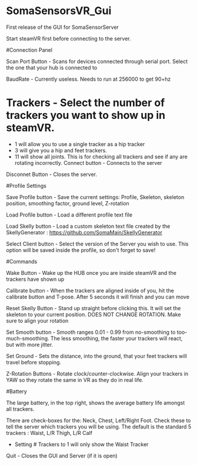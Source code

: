 # SomaSensorsVR_Gui
First release of the GUI for SomaSensorServer

Start steamVR first before connecting to the server.


#Connection Panel

Scan Port Button - Scans for devices connected through serial port. Select the one that your hub is connected to

BaudRate - Currently useless. Needs to run at 256000 to get 90+hz

# Trackers - Select the number of trackers you want to show up in steamVR.

  - 1 will allow you to use a single tracker as a hip tracker
  - 3 will give you a hip and feet trackers. 
  - 11 will show all joints. This is for checking all trackers and see if any are rotating incorrectly.
Connect button - Connects to the server

Disconnet Button - Closes the server.

#Profile Settings

Save Profile button - Save the current settings: Profile, Skeleton, skeleton position, smoothing factor, ground level, Z-rotation

Load Profile button - Load a different profile text file

Load Skelly button - Load a custom skeleton text file created by the SkellyGenerator : https://github.com/SomaMain/SkellyGenerator

Select Client button - Select the version of the Server you wish to use. This option will be saved inside the profile, so don't forget to save!

#Commands

Wake Button - Wake up the HUB once you are inside steamVR and the trackers have shown up

Calibrate button - When the trackers are aligned inside of you, hit the calibrate button and T-pose. After 5 seconds it will finish and you can move

Reset Skelly Button - Stand up straight before clicking this. It will set the skeleton to your current position. DOES NOT CHANGE ROTATION. Make sure to align your rotation

Set Smooth button - Smooth ranges 0.01 - 0.99 from no-smoothing to too-much-smoothing. The less smoothing, the faster your trackers will react, but with more jitter.

Set Ground - Sets the distance, into the ground, that your feet trackers will travel before stopping.

Z-Rotation Buttons - Rotate clock/counter-clockwise. Align your trackers in YAW so they rotate the same in VR as they do in real life.


#Battery

The large battery, in the top right, shows the average battery life amongst all trackers.

There are check-boxes for the: Neck, Chest, Left/Right Foot. Check these to tell the server which trackers you will be using. The default is the standard 5 trackers : Waist, L/R Thigh, L/R Calf

- Setting # Trackers to 1 will only show the Waist Tracker

Quit - Closes the GUI and Server (if it is open)
